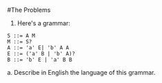 #The Problems
1. Here's a grammar:
```
S ::= A M
M ::= S?
A ::= 'a' E| 'b' A A
E ::= ('a' B | 'b' A)?
B ::= 'b' E | 'a' B B
```
  a. Describe in English the language of this grammar.